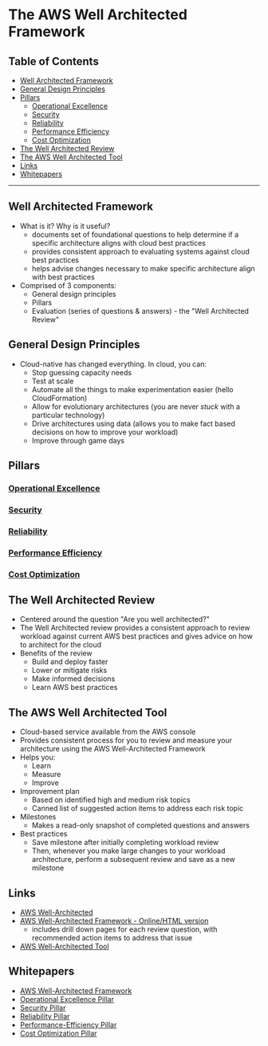 # The AWS Well Architected Framework

## Table of Contents

<!-- MarkdownTOC depth=4 -->

- [Well Architected Framework](#well-architected-framework)
- [General Design Principles](#general-design-principles)
- [Pillars](#pillars)
	- [Operational Excellence](./operational-excellence.md)
	- [Security](./security.md)
	- [Reliability](./reliability.md)
	- [Performance Efficiency](./performance-efficiency.md)
	- [Cost Optimization](./cost-optimization.md)
- [The Well Architected Review](#the-well-architected-review)
- [The AWS Well Architected Tool](#the-aws-well-architected-tool)
- [Links](#links)
- [Whitepapers](#whitepapers)

<!-- /MarkdownTOC -->

---

## Well Architected Framework

* What is it? Why is it useful?
	- documents set of foundational questions to help determine if a specific architecture aligns with cloud best practices
	- provides consistent approach to evaluating systems against cloud best practices
	- helps advise changes necessary to make specific architecture align with best practices
* Comprised of 3 components:
	- General design principles
	- Pillars
	- Evaluation (series of questions & answers) - the "Well Architected Review"


## General Design Principles

* Cloud-native has changed everything. In cloud, you can:
	- Stop guessing capacity needs
	- Test at scale
	- Automate all the things to make experimentation easier (hello CloudFormation)
	- Allow for evolutionary architectures (you are never *stuck* with a particular technology)
	- Drive architectures using data (allows you to make fact based decisions on how to improve your workload)
	- Improve through game days


## Pillars

### [Operational Excellence](./operational-excellence.md)

### [Security](./security.md)

### [Reliability](./reliability.md)

### [Performance Efficiency](./performance-efficiency.md)

### [Cost Optimization](./cost-optimization.md)


## The Well Architected Review

* Centered around the question "Are you well architected?"
* The Well Architected review provides a consistent approach to review workload against current AWS best practices and gives advice on how to architect for the cloud
* Benefits of the review
	- Build and deploy faster
	- Lower or mitigate risks
	- Make informed decisions
	- Learn AWS best practices


## The AWS Well Architected Tool

* Cloud-based service available from the AWS console
* Provides consistent process for you to review and measure your architecture using the AWS Well-Architected Framework
* Helps you:
	- Learn
	- Measure
	- Improve
* Improvement plan
	- Based on identified high and medium risk topics
	- Canned list of suggested action items to address each risk topic
* Milestones
	- Makes a read-only snapshot of completed questions and answers
* Best practices
	- Save milestone after initially completing workload review
	- Then, whenever you make large changes to your workload architecture, perform a subsequent review and save as a new milestone


## Links

* [AWS Well-Architected](https://aws.amazon.com/architecture/well-architected/)
* [AWS Well-Architected Framework - Online/HTML version](https://wa.aws.amazon.com/index.html)
	- includes drill down pages for each review question, with recommended action items to address that issue
* [AWS Well-Architected Tool](https://aws.amazon.com/well-architected-tool/)


## Whitepapers

* [AWS Well-Architected Framework](https://d1.awsstatic.com/whitepapers/architecture/AWS_Well-Architected_Framework.pdf)
* [Operational Excellence Pillar](https://d1.awsstatic.com/whitepapers/architecture/AWS-Operational-Excellence-Pillar.pdf)
* [Security Pillar](https://d1.awsstatic.com/whitepapers/architecture/AWS-Security-Pillar.pdf)
* [Reliability Pillar](https://d1.awsstatic.com/whitepapers/architecture/AWS-Reliability-Pillar.pdf)
* [Performance-Efficiency Pillar](https://d1.awsstatic.com/whitepapers/architecture/AWS-Performance-Efficiency-Pillar.pdf)
* [Cost Optimization Pillar](https://d1.awsstatic.com/whitepapers/architecture/AWS-Cost-Optimization-Pillar.pdf)
